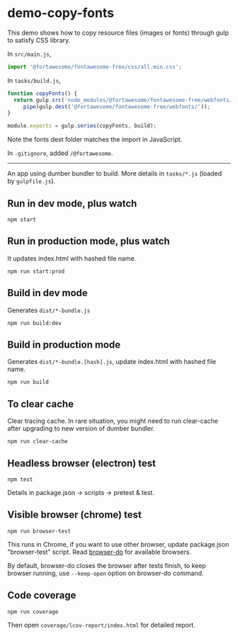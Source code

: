 # demo-copy-fonts

This demo shows how to copy resource files (images or fonts) through gulp to satisfy CSS library.

In `src/main.js`,

```js
import '@fortawesome/fontawesome-free/css/all.min.css';
```

In `tasks/build.js`,

```js
function copyFonts() {
  return gulp.src('node_modules/@fortawesome/fontawesome-free/webfonts/*')
    .pipe(gulp.dest('@fortawesome/fontawesome-free/webfonts/'));
}

module.exports = gulp.series(copyFonts, build);
```

Note the fonts dest folder matches the import in JavaScript.

In `.gitignore`, added `/@fortawesome`.

-----

An app using dumber bundler to build. More details in `tasks/*.js` (loaded by `gulpfile.js`).

## Run in dev mode, plus watch

    npm start

## Run in production mode, plus watch

It updates index.html with hashed file name.

    npm run start:prod

## Build in dev mode

Generates `dist/*-bundle.js`

    npm run build:dev

## Build in production mode

Generates `dist/*-bundle.[hash].js`, update index.html with hashed file name.

    npm run build

## To clear cache

Clear tracing cache. In rare situation, you might need to run clear-cache after upgrading to new version of dumber bundler.

    npm run clear-cache

## Headless browser (electron) test

    npm test

Details in package.json -> scripts -> pretest & test.

## Visible browser (chrome) test

    npm run browser-test

This runs in Chrome, if you want to use other browser, update package.json "browser-test" script. Read [browser-do](https://github.com/3cp/browser-do) for available browsers.

By default, browser-do closes the browser after tests finish, to keep browser running, use `--keep-open` option on browser-do command.

## Code coverage

    npm run coverage

Then open `coverage/lcov-report/index.html` for detailed report.

